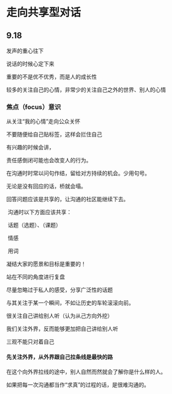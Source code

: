 # 走向共享型对话

## 9.18

发声的重心往下

说话的时候心定下来

重要的不是优不优秀，而是人的成长性

较多的关注自己的心情，非常少的关注自己之外的世界、别人的心情

### 	焦点（focus）意识

从关注“我的心情”走向公众关怀

不要随便给自己贴标签，这样会拦住自己

有兴趣的时候会讲，

责任感倒闭可能也会改变人的行为。

在沟通时时常以问句作结，留给对方持续的机会。少用句号。

无论是没有回应的话，桥就会塌。

回答问题应该是共享的，让沟通的社区能继续下去。

​	沟通时以下方面应该共享：

​		话题（选题）、（课题）

​		情感

​		用词

凝结大家的愿景和目标是重要的！

站在不同的角度进行复盘

尽量忽略过于私人的感受，分享广泛性的话题

与其关注于某一个瞬间，不如让历史的车轮滚滚向前。

很关注自己讲给别人听（认为从己方向外挖）

我们关注外界，反而能够更加把自己讲给别人听

三观不能只对着自己

#### 先关注外界，从外界跟自己拉条线是最快的路

在这个向外界拉线的途中，别人自然而然就会了解你是什么样的人。

如果把每一次沟通都当作“求真”的过程的话，是很难沟通的。

